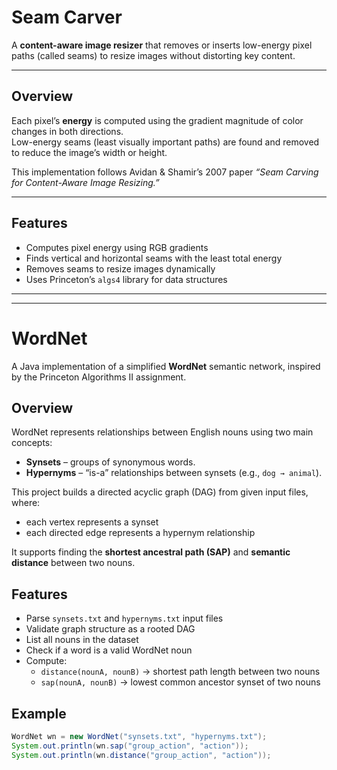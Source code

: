 # Seam Carver

A **content-aware image resizer** that removes or inserts low-energy pixel paths (called seams) to resize images without distorting key content.

---

## Overview

Each pixel’s **energy** is computed using the gradient magnitude of color changes in both directions.  
Low-energy seams (least visually important paths) are found and removed to reduce the image’s width or height.

This implementation follows Avidan & Shamir’s 2007 paper *“Seam Carving for Content-Aware Image Resizing.”*

---

## Features
- Computes pixel energy using RGB gradients  
- Finds vertical and horizontal seams with the least total energy  
- Removes seams to resize images dynamically  
- Uses Princeton’s `algs4` library for data structures


---
---

# WordNet

A Java implementation of a simplified **WordNet** semantic network, inspired by the Princeton Algorithms II assignment.

## Overview

WordNet represents relationships between English nouns using two main concepts:
- **Synsets** – groups of synonymous words.
- **Hypernyms** – “is-a” relationships between synsets (e.g., `dog → animal`).

This project builds a directed acyclic graph (DAG) from given input files, where:
- each vertex represents a synset
- each directed edge represents a hypernym relationship

It supports finding the **shortest ancestral path (SAP)** and **semantic distance** between two nouns.

## Features

- Parse `synsets.txt` and `hypernyms.txt` input files  
- Validate graph structure as a rooted DAG  
- List all nouns in the dataset  
- Check if a word is a valid WordNet noun  
- Compute:
  - `distance(nounA, nounB)` → shortest path length between two nouns  
  - `sap(nounA, nounB)` → lowest common ancestor synset of two nouns

## Example

```java
WordNet wn = new WordNet("synsets.txt", "hypernyms.txt");
System.out.println(wn.sap("group_action", "action"));
System.out.println(wn.distance("group_action", "action"));

